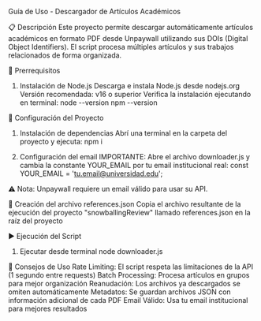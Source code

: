 Guía de Uso - Descargador de Artículos Académicos

📋 Descripción
Este proyecto permite descargar automáticamente artículos académicos en formato PDF desde Unpaywall utilizando sus DOIs (Digital Object Identifiers). El script procesa múltiples artículos y sus trabajos relacionados de forma organizada.

🚀 Prerrequisitos
1. Instalación de Node.js
Descarga e instala Node.js desde nodejs.org
Versión recomendada: v16 o superior
Verifica la instalación ejecutando en terminal:
    node --version
    npm --version

📁 Configuración del Proyecto
1. Instalación de dependencias
Abrí una terminal en la carpeta del proyecto y ejecuta:
npm i

2. Configuración del email
IMPORTANTE: Abre el archivo downloader.js y cambia la constante YOUR_EMAIL por tu email institucional real:
const YOUR_EMAIL = 'tu.email@universidad.edu';

⚠️ Nota: Unpaywall requiere un email válido para usar su API.


📄 Creación del archivo references.json
Copia el archivo resultante de la ejecución del proyecto "snowballingReview" llamado references.json en la raíz del proyecto

▶️ Ejecución del Script
1. Ejecutar desde terminal
node downloader.js

🤝 Consejos de Uso
Rate Limiting: El script respeta las limitaciones de la API (1 segundo entre requests)
Batch Processing: Procesa artículos en grupos para mejor organización
Reanudación: Los archivos ya descargados se omiten automáticamente
Metadatos: Se guardan archivos JSON con información adicional de cada PDF
Email Válido: Usa tu email institucional para mejores resultados

